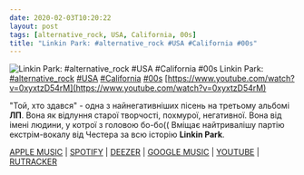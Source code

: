 ```yaml
---
date: 2020-02-03T10:20:22
layout: post
tags: [alternative_rock, USA, California, 00s]
title: "Linkin Park: #alternative_rock #USA #California #00s"
---
```

![Linkin Park: #alternative_rock #USA #California #00s](https://i.ytimg.com/vi/0xyxtzD54rM/hqdefault.jpg)
Linkin Park: [#alternative_rock](/tags/#alternative_rock) [#USA](/tags/#USA) [#California](/tags/#California) [#00s](/tags/#00s) [https://www.youtube.com/watch?v=0xyxtzD54rM](https://www.youtube.com/watch?v=0xyxtzD54rM)

&quot;Той, хто здався&quot; - одна з найнегативніших пісень на третьому альбомі **ЛП**. Вона як відлуння старої творчості, похмурої, негативної. Вона від імені людини, у котрої з головою бо-бо(( Вміщає найтривалішу партію екстрім-вокалу від Честера за всю історію **Linkin Park**.

[APPLE MUSIC](https://music.apple.com/ru/album/given-up-ep/274567011) | [SPOTIFY](https://open.spotify.com/album/72unDeCzOJ7Ho2fICTX8Kz) | [DEEZER](https://www.deezer.com/album/94968?utm_source=deezer&amp;utm_content=album-94968&amp;utm_term=1601611822_1580717795&amp;utm_medium=web) | [GOOGLE MUSIC](https://play.google.com/music/m/Bsqgtffrgueeiwvoqo3nnf5kf4e?t=Given_Up_-_Linkin_Park) | [YOUTUBE](https://www.youtube.com/playlist?list=OLAK5uy_lvy-dvWjyT3J9mL2yOgF52IkcZ2z3OySk) | [RUTRACKER](https://rutracker.org/forum/viewtopic.php?t=3557124)